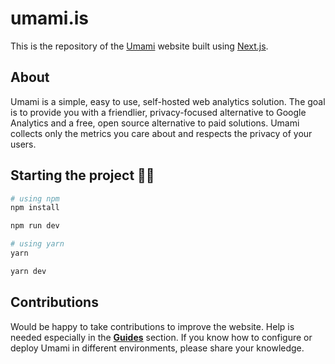 # umami.is

This is the repository of the [Umami](https://umami.is) website built using [Next.js](https://nextjs.org/).

## About 
Umami is a simple, easy to use, self-hosted web analytics solution. 
The goal is to provide you with a friendlier, privacy-focused alternative 
to Google Analytics and a free, open source alternative to paid solutions.
Umami collects only the metrics you care about and respects the privacy of your users.

## Starting the project 👨‍💻

```sh
# using npm
npm install

npm run dev
```
```sh
# using yarn
yarn

yarn dev
```

## Contributions

Would be happy to take contributions to improve the website. Help is needed especially in the [**Guides**](https://umami.is/docs/guides/hosting) section.
If you know how to configure or deploy Umami in different environments, please share your knowledge. 
